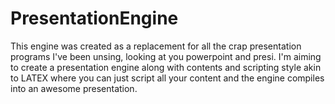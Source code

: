 # PresentationEngine
This engine was created as a replacement for all the crap presentation programs I've been unsing, looking at you powerpoint and presi. I'm aiming to create a presentation engine along with contents and scripting style akin to LATEX where you can just script all your content and the engine compiles into an awesome presentation.
